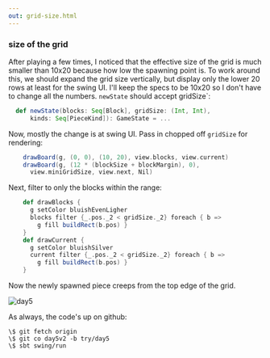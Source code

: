 ```yaml
---
out: grid-size.html
---
```


### size of the grid

After playing a few times, I noticed that the effective size of the grid is much smaller than 10x20 because how low the spawning point is. To work around this, we should expand the grid size vertically, but display only the lower 20 rows at least for the swing UI. I'll keep the specs to be 10x20 so I don't have to change all the numbers. `newState` should accept gridSize`:

```scala
  def newState(blocks: Seq[Block], gridSize: (Int, Int),
      kinds: Seq[PieceKind]): GameState = ...
```

Now, mostly the change is at swing UI. Pass in chopped off `gridSize` for rendering:

```scala
    drawBoard(g, (0, 0), (10, 20), view.blocks, view.current)
    drawBoard(g, (12 * (blockSize + blockMargin), 0),
      view.miniGridSize, view.next, Nil)
```

Next, filter to only the blocks within the range:

```scala
    def drawBlocks {
      g setColor bluishEvenLigher
      blocks filter {_.pos._2 < gridSize._2} foreach { b =>
        g fill buildRect(b.pos) }
    }
    def drawCurrent {
      g setColor bluishSilver
      current filter {_.pos._2 < gridSize._2} foreach { b =>
        g fill buildRect(b.pos) }
    }
```

Now the newly spawned piece creeps from the top edge of the grid.

![day5](http://eed3si9n.com/images/tetrix-in-scala-day5.png)

As always, the code's up on github:

```
\$ git fetch origin
\$ git co day5v2 -b try/day5
\$ sbt swing/run
```
